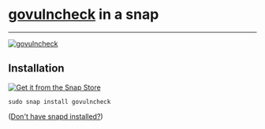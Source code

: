 # [govulncheck](https://github.com/golang/vuln) in a snap #

-------------------------------------------------------------------------------

[![govulncheck](https://snapcraft.io/govulncheck/badge.svg)](https://snapcraft.io/govulncheck)

## Installation ##

[![Get it from the Snap Store](https://snapcraft.io/static/images/badges/en/snap-store-black.svg)](https://snapcraft.io/govulncheck)

``` shell
sudo snap install govulncheck
```

([Don't have snapd installed?](https://snapcraft.io/docs/core/install))

